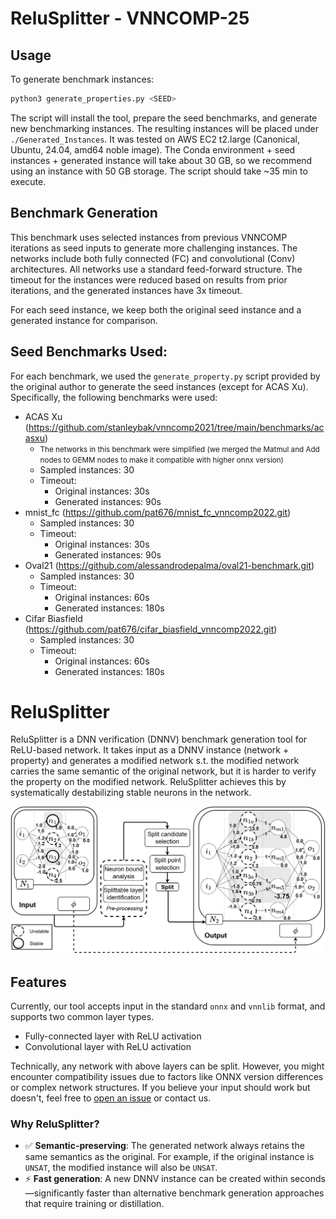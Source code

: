 # ReluSplitter - VNNCOMP-25

## Usage 

To generate benchmark instances:

```bash
python3 generate_properties.py <SEED>
```

The script will install the tool, prepare the seed benchmarks, and generate new benchmarking instances. The resulting instances will be placed under `./Generated_Instances`. It was tested on AWS EC2 t2.large (Canonical, Ubuntu, 24.04, amd64 noble image). The Conda environment + seed instances + generated instance will take about 30 GB, so we recommend using an instance with 50 GB storage. The script should take ~35 min to execute.


## Benchmark Generation

This benchmark uses selected instances from previous VNNCOMP iterations as seed inputs to generate more challenging instances. The networks include both fully connected (FC) and convolutional (Conv) architectures. All networks use a standard feed-forward structure. The timeout for the instances were reduced based on results from prior iterations, and the generated instances have 3x timeout.

For each seed instance, we keep both the original seed instance and a generated instance for comparison.


## Seed Benchmarks Used:
For each benchmark, we used the `generate_property.py` script provided by the original author to generate the seed instances (except for ACAS Xu). Specifically, the following benchmarks were used:

- ACAS Xu (https://github.com/stanleybak/vnncomp2021/tree/main/benchmarks/acasxu)
    - <small> The networks in this benchmark were simplified (we merged the Matmul and Add nodes to GEMM nodes to make it compatible with higher onnx version) </small>
    - Sampled instances: 30
    - Timeout:
        - Original instances: 30s
        - Generated instances: 90s
- mnist_fc (https://github.com/pat676/mnist_fc_vnncomp2022.git)
    - Sampled instances: 30
    - Timeout:
        - Original instances: 30s
        - Generated instances: 90s
- Oval21 (https://github.com/alessandrodepalma/oval21-benchmark.git)
    - Sampled instances: 30
    - Timeout:
        - Original instances: 60s
        - Generated instances: 180s
- Cifar Biasfield (https://github.com/pat676/cifar_biasfield_vnncomp2022.git)
    - Sampled instances: 30
    - Timeout:
        - Original instances: 60s
        - Generated instances: 180s























# ReluSplitter

ReluSplitter is a DNN verification (DNNV) benchmark generation tool for ReLU-based network. It takes input as a DNNV instance (network + property) and generates a modified network s.t. the modified network carries the same semantic of the original network, but it is harder to verify the property on the modified network. ReluSplitter achieves this by systematically destabilizing stable neurons in the network. 

![Overview](stuff/figs/tool_overview.PNG)


## Features
Currently, our tool accepts input in the standard `onnx` and `vnnlib` format, and
supports two common layer types.
- Fully-connected layer with ReLU activation
- Convolutional layer with ReLU activation

Technically, any network with above layers can be split. However, you might encounter compatibility issues due to factors like ONNX version differences or complex network structures. If you believe your input should work but doesn't, feel free to [open an issue](#) or contact us.


### Why ReluSplitter?

- ✅ **Semantic-preserving**: The generated network always retains the same semantics as the original. For example, if the original instance is `UNSAT`, the modified instance will also be `UNSAT`.  
- ⚡ **Fast generation**: A new DNNV instance can be created within seconds—significantly faster than alternative benchmark generation approaches that require training or distillation.
